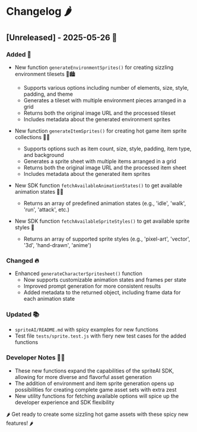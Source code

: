 # Changelog 🌶️

## [Unreleased] - 2025-05-26 🚀

### Added 🎉
- New function `generateEnvironmentSprites()` for creating sizzling environment tilesets 🌴🏙️
  - Supports various options including number of elements, size, style, padding, and theme
  - Generates a tileset with multiple environment pieces arranged in a grid
  - Returns both the original image URL and the processed tileset
  - Includes metadata about the generated environment sprites

- New function `generateItemSprites()` for creating hot game item sprite collections 🎁🔥
  - Supports options such as item count, size, style, padding, item type, and background
  - Generates a sprite sheet with multiple items arranged in a grid
  - Returns both the original image URL and the processed item sheet
  - Includes metadata about the generated item sprites

- New SDK function `fetchAvailableAnimationStates()` to get available animation states 🕺💃
  - Returns an array of predefined animation states (e.g., 'idle', 'walk', 'run', 'attack', etc.)

- New SDK function `fetchAvailableSpriteStyles()` to get available sprite styles 🎨
  - Returns an array of supported sprite styles (e.g., 'pixel-art', 'vector', '3d', 'hand-drawn', 'anime')

### Changed 🔥
- Enhanced `generateCharacterSpritesheet()` function
  - Now supports customizable animation states and frames per state
  - Improved prompt generation for more consistent results
  - Added metadata to the returned object, including frame data for each animation state

### Updated 📚
- `spriteAI/README.md` with spicy examples for new functions
- Test file `tests/sprite.test.js` with fiery new test cases for the added functions

### Developer Notes 🧑‍💻
- These new functions expand the capabilities of the spriteAI SDK, allowing for more diverse and flavorful asset generation
- The addition of environment and item sprite generation opens up possibilities for creating complete game asset sets with extra zest
- New utility functions for fetching available options will spice up the developer experience and SDK flexibility

🌶️ Get ready to create some sizzling hot game assets with these spicy new features! 🌶️
